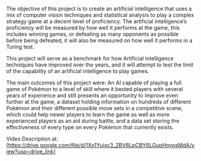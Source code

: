 The objective of this project is to create an artificial intelligence that uses a mix of computer vision 
techniques and statistical analysis to play a complex strategy game at a decent level of proficiency. 
The artificial intelligence’s proficiency will be measured by how well it performs at the game, this 
includes winning games, or defeating as many opponents as possible before being defeated, it will 
also be measured on how well it performs in a Turing test.

This project will serve as a benchmark for how Artificial intelligence techniques have improved over 
the years, and it will attempt to test the limit of the capability of an artificial intelligence to play 
games. 

The main outcomes of this project were: An AI capable of playing a full game of Pokémon to a level 
of skill where it bested players with several years of experience and still presents an opportunity to 
improve even further at the game, a dataset holding information on hundreds of different Pokémon 
and their different possible move sets in a competitive scene, which could help newer players to 
learn the game as well as more experienced players as an aid during battle, and a data set storing 
the effectiveness of every type on every Pokémon that currently exists.

Video Description at: [https://drive.google.com/file/d/1Xo1Yuixc3_2BV6LpCBY6LGupHnyosMdA/view?usp=drive_link]
